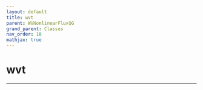 ```yaml
---
layout: default
title: wvt
parent: WVNonlinearFluxQG
grand_parent: Classes
nav_order: 18
mathjax: true
---
```


#  wvt




---

